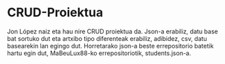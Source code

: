 # CRUD-Proiektua
Jon López naiz eta hau nire CRUD proiektua da. Json-a erabiliz, datu base bat sortuko dut eta artxibo tipo diferenteak erabiliz, adibidez, csv, datu basearekin lan egingo dut. Horretarako json-a beste errepositorio batetik hartu egin dut, MaBeuLux88-ko errepositoriotik, students.json-a.

